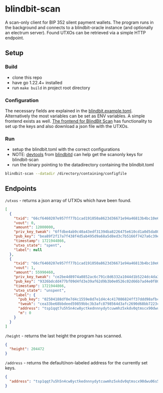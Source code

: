 # blindbit-scan

A scan-only client for BIP 352 silent payment wallets. The program runs in the background and connects to a blindbit-oracle instance (and optionally an electrum server). Found UTXOs can be retrieved via a simple HTTP endpoint.


## Setup

### Build
- clone this repo
- have go 1.22.4+ installed
- run `make build` in project root directory 

### Configuration
The necessary fields are explained in the [blindbit.example.toml](./blindbit.example.toml). Alternatively the most variables can be set as ENV variables. 
A simple frontend exists as well. [The frontend for BlindBit Scan](https://github.com/setavenger/blindbit-scan-frontend) has functionality to set up the keys and also download a json file with the UTXOs.

### Run
- setup the blindbit.toml with the correct configurations
- NOTE: [devtools](https://github.com/setavenger/blindbitd/tree/master/devtools) from [blindbitd](https://github.com/setavenger/blindbitd) can help get the scanonly keys for blindbit-scan
- run the binary pointing to the datadirectory containing the blindbit.toml
```bash
blindbit-scan --datadir /directory/containing/configfile
```

## Endpoints

`/utxos` - returns a json array of UTXOs which have been found.
```json
[
  {
    "txid": "66cf6460207e957ff77b1cad191050a8623d36671e94a46813b4bc10e6b35b6c",
    "vout": 0,
    "amount": 12000000,
    "priv_key_tweak": "6ffdbe4ab9c40a43edf31394ba8226475e610cd1a0d5da808248c1c9d6d79056",
    "pub_key": "bea89f2f17a7f438f4d5ab495d9a68a5d8ed3c7b5166f7427a6c39e6d9e3b062",
    "timestamp": 1721944866,
    "utxo_state": "spent",
    "label": null
  },
  {
    "txid": "66cf6460207e957ff77b1cad191050a8623d36671e94a46813b4bc10e6b35b6c",
    "vout": 1,
    "amount": 55990460,
    "priv_key_tweak": "ce2be4d8974a0852ac6c791c8d6332a1044d1b5224dc4da36522e9ff49150a07",
    "pub_key": "9326bdcdd477bf09d4fd3e39af62d9b3b0e0526c02d66b7ad4e0f80430cc1527",
    "timestamp": 1721944866,
    "utxo_state": "unspent",
    "label": {
      "pub_key": "02504188df0e7d4c1559e8d7e1d4c4c417086824ff37ddd98afbcc3a461430f1bd",
      "tweak": "cea33be68bbdeed59859bbc3b3afc8798564d3afc2690d68bb7223cb0d481dc0",
      "address": "tsp1qqt7u5h5n4cw8yctkednnnydytcuwmhz5xkdv0qtmscx90dwu06s5yq62ft33x5a2c605knje7u7c6fmfjvmjkq5xpchzr5xlqzguhwcyfc8gw326",
      "m": 0
    }
  }
]
```

`/height` - returns the last height the program has scanned.
```json
{
  "height": 204472
}
```

`/address` - returns the default/non-labeled address for the currently set keys.
```json
{
  "address": "tsp1qqt7u5h5n4cw8yctkednnnydytcuwmhz5xkdv0qtmscx90dwu06s5yq4h68jgkn3qukqrw8mcgmt6k8lytvpzfd49xjmtdjuq24yffypltux9f9f9"
}
```

